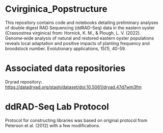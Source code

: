 # Cvirginica_Popstructure
This repository contains code and notebooks detailing preliminary analyses of double digest RAD Sequencing (ddRAD-Seq) data in the eastern oyster (Crassostrea virginica) from: Hornick, K. M., & Plough, L. V. (2022). Genome‐wide analysis of natural and restored eastern oyster populations reveals local adaptation and positive impacts of planting frequency and broodstock number. Evolutionary applications, 15(1), 40-59.


# Associated data repositories
Dryrad repository: https://datadryad.org/stash/dataset/doi:10.5061/dryad.47d7wm3fm

# ddRAD-Seq Lab Protocol 
Protocol for constructing libraries was based on original protocol from Peterson et al. (2012) with a few modifications.

